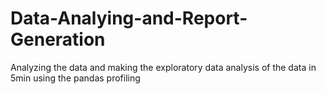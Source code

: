 # Data-Analying-and-Report-Generation
Analyzing the data and making the exploratory data analysis of the data in 5min  using the pandas profiling
